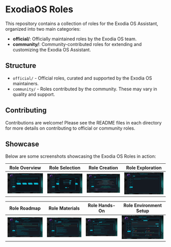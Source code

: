 # ExodiaOS Roles

This repository contains a collection of roles for the Exodia OS Assistant, organized into two main categories:

- **official/**: Officially maintained roles by the Exodia OS team.
- **community/**: Community-contributed roles for extending and customizing the Exodia OS Assistant.

## Structure

- `official/` - Official roles, curated and supported by the Exodia OS maintainers.
- `community/` - Roles contributed by the community. These may vary in quality and support.

## Contributing

Contributions are welcome! Please see the README files in each directory for more details on contributing to official or community roles.

## Showcase

Below are some screenshots showcasing the Exodia OS Roles in action:

| Role Overview | Role Selection | Role Creation | Role Exploration |
|:-------------:|:--------------:|:-------------:|:----------------:|
| ![Role Overview](imgs/Role-Overview.png) | ![Role Select](imgs/Role-Select.png) | ![Role Create](imgs/Role-Create.png) | ![Role Explore](imgs/Role-Explore.png) |

| Role Roadmap | Role Materials | Role Hands-On | Role Environment Setup  |
|:----------------:|:--------------:|:-------------:|:---------------------:|
| ![Role RoadMap](imgs/Role-RoadMap.png) | ![Role Materials](imgs/Role-Materials.png) | ![Role Hands-On](imgs/Role-Hands-On.png) | ![Role Env Setup](imgs/Role-Env-Setup.png) |
 